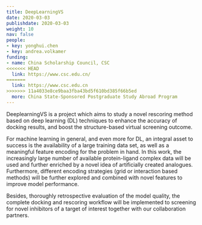 ```yaml
---
title: DeepLearningVS
date: 2020-03-03
publishdate: 2020-03-03
weight: 10
nav: false
people:
- key: yonghui.chen
- key: andrea.volkamer
funding:
- name: China Scholarship Council, CSC
<<<<<<< HEAD
  link: https://www.csc.edu.cn/
=======
  link: https://www.csc.edu.cn
>>>>>>> 11a4033e8ce9baa3fba43bd5f610bd385f66b5ed
  more: China State-Sponsored Postgraduate Study Abroad Program
---
```


DeeplearningVS is a project which aims to study a novel rescoring method based on deep learning (DL) techniques to enhance the accuracy of docking results, and boost the structure-based virtual screening outcome.

<!--more-->

For machine learning in general, and even more for DL, an integral asset to success is the availability of a large training data set, as well as a meaningful feature encoding for the problem in hand. In this work, the increasingly large number of available protein-ligand complex data will be used and further enriched by a novel idea of artificially created analogues. Furthermore, different encoding strategies (grid or interaction based methods) will be further explored and combined with novel features to improve model performance.

Besides, thoroughly retrospective evaluation of the model quality, the complete docking and rescoring workflow will be implemented to screening for novel inhibitors of a target of interest together with our collaboration partners.
